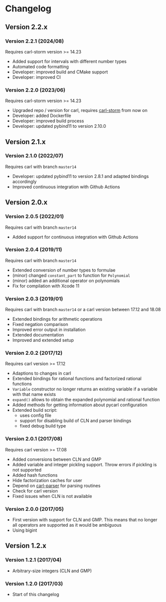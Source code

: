 Changelog
=============


Version 2.2.x
-------------

### Version 2.2.1 (2024/08)
Requires carl-storm version >= 14.23

- Added support for intervals with different number types
- Automated code formatting
- Developer: improved build and CMake support
- Developer: improved CI

### Version 2.2.0 (2023/06)
Requires carl-storm version >= 14.23

- Upgraded repo / version for carl, requires [carl-storm](https://github.com/moves-rwth/carl-storm) from now on
- Developer: added Dockerfile
- Developer: improved build process
- Developer: updated pybind11 to version 2.10.0


Version 2.1.x
-------------

### Version 2.1.0 (2022/07)
Requires carl with branch `master14`

- Developer: updated pybind11 to version 2.8.1 and adapted bindings accordingly
- Improved continuous integration with Github Actions


Version 2.0.x
-------------

### Version 2.0.5 (2022/01)
Requires carl with branch `master14`

- Added support for continuous integration with Github Actions

### Version 2.0.4 (2019/11)
Requires carl with branch `master14`

- Extended conversion of number types to formulae
- (minor) changed `constant_part` to function for `Polynomial`
- (minor) added an additional operator on polynomials
- Fix for compilation with Xcode 11

### Version 2.0.3 (2019/01)
Requires carl with branch `master14` or a carl version between 17.12 and 18.08

- Extended bindings for arithmetic operations
- Fixed negation comparison
- Improved error output in installation
- Extended documentation
- Improved and extended setup

### Version 2.0.2 (2017/12)
Requires carl version >= 17.12

- Adaptions to changes in carl
- Extended bindings for rational functions and factorized rational functions
- `Variable` constructor no longer returns an existing variable if a variable with that name exists
- `expand()` allows to obtain the expanded polynomial and rational function
- Added methods for getting information about pycarl configuration
- Extended build script:
    * uses config file
    * support for disabling build of CLN and parser bindings
    * fixed debug build type

### Version 2.0.1 (2017/08)
Requires carl version >= 17.08

- Added conversions between CLN and GMP
- Added variable and integer pickling support. Throw errors if pickling is not supported
- Added hash functions
- Hide factorization caches for user
- Depend on [carl-parser](https://github.com/ths-rwth/carl-parser) for parsing routines
- Check for carl version
- Fixed issues when CLN is not available

### Version 2.0.0 (2017/05)
- First version with support for CLN and GMP.
  This means that no longer all operators are supported as it would be ambiguous
- Using bigint


Version 1.2.x
-------------

### Version 1.2.1 (2017/04)
- Arbitrary-size integers (CLN and GMP)

### Version 1.2.0 (2017/03)
- Start of this changelog
